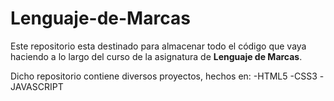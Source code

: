 # Lenguaje-de-Marcas
Este repositorio esta destinado para almacenar todo el código que vaya haciendo a lo largo del curso de la asignatura de **Lenguaje de Marcas**.

Dicho repositorio contiene diversos proyectos, hechos en:
-HTML5
-CSS3
-JAVASCRIPT
